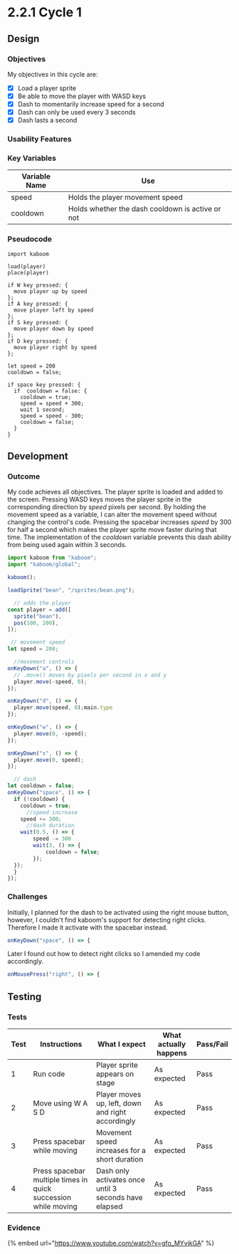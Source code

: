 # 2.2.1 Cycle 1

## Design

### Objectives

My objectives in this cycle are:

* [x] Load a player sprite
* [x] Be able to move the player with WASD keys
* [x] Dash to momentarily increase speed for a second
* [x] Dash can only be used every 3 seconds
* [x] Dash lasts a second

### Usability Features

### Key Variables

| Variable Name | Use                                              |
| ------------- | ------------------------------------------------ |
| speed         | Holds the player movement speed                  |
| cooldown      | Holds whether the dash cooldown is active or not |

### Pseudocode

```
import kaboom

load(player)
place(player)

if W key pressed: { 
  move player up by speed
};
if A key pressed: {
  move player left by speed
};
if S key pressed: {
  move player down by speed
};
if D key pressed: {
  move player right by speed
};

let speed = 200
cooldown = false;

if space key pressed: {
  if  cooldown = false: {
    cooldown = true;
    speed = speed + 300;
    wait 1 second;
    speed = speed - 300;
    cooldown = false;
  }
}
```

## Development

### Outcome

My code achieves all objectives. The player sprite is loaded and added to the screen. Pressing WASD keys moves the player sprite in the corresponding direction by _speed_ pixels per second. By holding the movement speed as a variable, I can alter the movement speed without changing the control's code. Pressing the spacebar increases _speed_ by 300 for half a second which makes the player sprite move faster during that time. The implementation of the _cooldown_ variable prevents this dash ability from being used again within 3 seconds.&#x20;

```typescript
import kaboom from "kaboom";
import "kaboom/global";

kaboom();

loadSprite("bean", "/sprites/bean.png");

  // adds the player
const player = add([
  sprite("bean"),
  pos(100, 200),
]);

 // movement speed
let speed = 200;

  //movement controls
onKeyDown("a", () => {
  // .move() moves by pixels per second in x and y
  player.move(-speed, 0);
});

onKeyDown("d", () => {
  player.move(speed, 0);main.type
});

onKeyDown("w", () => {
  player.move(0, -speed);
});

onKeyDown("s", () => {
  player.move(0, speed);
});

  // dash
let cooldown = false;
onKeyDown("space", () => {
  if (!cooldown) {
    cooldown = true;
      //speed increase
    speed += 300;
      //dash duration
    wait(0.5, () => {
        speed -= 300
        wait(3, () => {
            cooldown = false;
        });
  });
  }
});
```

### Challenges

Initially, I planned for the dash to be activated using the right mouse button, however, I couldn't find kaboom's support for detecting right clicks. Therefore I made it activate with the spacebar instead.

```typescript
onKeyDown("space", () => {
```

Later I found out how to detect right clicks so I amended my code accordingly.

```typescript
onMousePress("right", () => {
```

## Testing

### Tests

| Test | Instructions                                                   | What I expect                                         | What actually happens | Pass/Fail |
| ---- | -------------------------------------------------------------- | ----------------------------------------------------- | --------------------- | --------- |
| 1    | Run code                                                       | Player sprite appears on stage                        | As expected           | Pass      |
| 2    | Move using W A S D                                             | Player moves up, left, down and right accordingly     | As expected           | Pass      |
| 3    | Press spacebar while moving                                    | Movement speed increases for a short duration         | As expected           | Pass      |
| 4    | Press spacebar multiple times in quick succession while moving | Dash only activates once until 3 seconds have elapsed | As expected           | Pass      |

### Evidence

{% embed url="https://www.youtube.com/watch?v=gfo_MYvjkGA" %}
